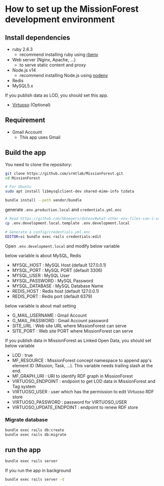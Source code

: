 How to set up the MissionForest development environment
===
## Install dependencies
- ruby 2.6.3
    - recommend installing ruby using [rbenv](https://github.com/rbenv/rbenv)
- Web server (Nginx, Apache, ...)
    - to serve static content and proxy
- Node.js v14
    - recommend installing Node.js using [nodenv](https://github.com/nodenv/nodenv)
- Redis
- MySQL5.x

If you publish data as LOD, you should set this app.
- [Virtuoso](https://virtuoso.openlinksw.com/rdf/) (Optional)

## Requirement
- Gmail Account
    - This app uses Gmail

## Build the app
You need to clone the repository:
```bash
git clone https://github.com/srmtlab/MissionForest.git
cd MissionForest

# For Ubuntu
sudo apt install libmysqlclient-dev shared-mime-info tzdata

bundle install --path vendor/bundle
```

generate `.env.production.local` and `credentials.yml.enc`
```bash
# Read https://github.com/bkeepers/dotenv#what-other-env-files-can-i-use
cp .env.development.local.template .env.development.local

# Generate a config/credentials.yml.enc
EDITOR=vi bundle exec rails credentials:edit
```

Open `.env.development.local` and modify below variable

below variable is about MySQL, Redis
- MYSQL_HOST : MySQL Host (default 127.0.0.1)
- MYSQL_PORT : MySQL PORT (default 3306)
- MYSQL_USER : MySQL User
- MYSQL_PASSWORD : MySQL Password
- MYSQL_DATABASE : MySQL Database Name
- REDIS_HOST : Redis host (default 127.0.0.1)
- REDIS_PORT : Redis port (default 6379)

below variable is about mail setting
- G_MAIL_USERNAME : Gmail Account
- G_MAIL_PASSWORD : Gmail Account password
- SITE_URL : Web site URL where MissionForest can serve
- SITE_PORT : Web site PORT where MissionForest can serve

If you publish data in MissionForest as Linked Open Data, you should set below variable
- LOD : true
- MF_RESOURCE : MissionForest concept namespace to append app's element ID (Mission, Task, ...). This variable needs trailing slash at the end.
- MF_GRAPH_URI : URI to identify RDF graph in MissionForest
- VIRTUOSO_ENDPOINT : endpoint to get LOD data in MissionForest and Tag system
- VIRTUOSO_USER : user which has the permission to edit Virtuoso RDF store
- VIRTUOSO_PASSWORD : password for VIRTUOSO_USER
- VIRTUOSO_UPDATE_ENDPOINT : endpoint to renew RDF store

### Migrate database
```bash
bundle exec rails db:create
bundle exec rails db:migrate
```

## run the app
```bash
bundle exec rails server 
```

If you run the app in background
```bash
bundle exec rails server -d
```
